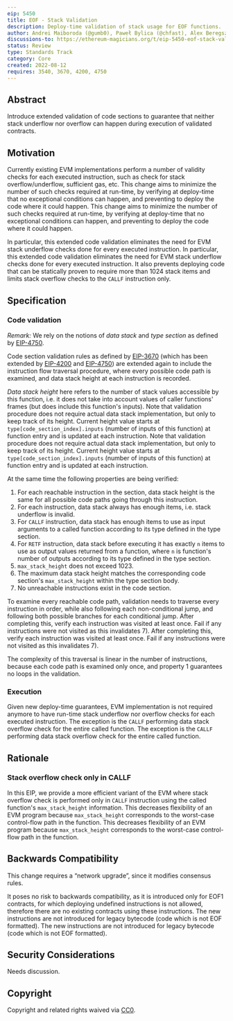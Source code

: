 ```yaml
---
eip: 5450
title: EOF - Stack Validation
description: Deploy-time validation of stack usage for EOF functions.
author: Andrei Maiboroda (@gumb0), Paweł Bylica (@chfast), Alex Beregszaszi (@axic)
discussions-to: https://ethereum-magicians.org/t/eip-5450-eof-stack-validation/10410
status: Review
type: Standards Track
category: Core
created: 2022-08-12
requires: 3540, 3670, 4200, 4750
---
```


## Abstract

Introduce extended validation of code sections to guarantee that neither stack underflow nor overflow can happen during execution of validated contracts.

## Motivation

Currently existing EVM implementations perform a number of validity checks for each executed instruction, such as check for stack overflow/underflow, sufficient gas, etc. This change aims to minimize the number of such checks required at run-time, by verifying at deploy-time that no exceptional conditions can happen, and preventing to deploy the code where it could happen. This change aims to minimize the number of such checks required at run-time, by verifying at deploy-time that no exceptional conditions can happen, and preventing to deploy the code where it could happen.

In particular, this extended code validation eliminates the need for EVM stack underflow checks done for every executed instruction. In particular, this extended code validation eliminates the need for EVM stack underflow checks done for every executed instruction. It also prevents deploying code that can be statically proven to require more than 1024 stack items and limits stack overflow checks to the `CALLF` instruction only.

## Specification

### Code validation

*Remark:* We rely on the notions of *data stack* and *type section* as defined by [EIP-4750](./eip-4750.md).

Code section validation rules as defined by [EIP-3670](./eip-3670.md) (which has been extended by [EIP-4200](./eip-4200.md) and [EIP-4750](./eip-4750.md)) are extended again to include the instruction flow traversal procedure, where every possible code path is examined, and data stack height at each instruction is recorded.

*Data stack height* here refers to the number of stack values accessible by this function, i.e. it does not take into account values of caller functions' frames (but does include this function's inputs). Note that validation procedure does not require actual data stack implementation, but only to keep track of its height. Current height value starts at `type[code_section_index].inputs` (number of inputs of this function) at function entry and is updated at each instruction. Note that validation procedure does not require actual data stack implementation, but only to keep track of its height. Current height value starts at `type[code_section_index].inputs` (number of inputs of this function) at function entry and is updated at each instruction.

At the same time the following properties are being verified:

1. For each reachable instruction in the section, data stack height is the same for all possible code paths going through this instruction.
2. For each instruction, data stack always has enough items, i.e. stack underflow is invalid.
3. For `CALLF` instruction, data stack has enough items to use as input arguments to a called function according to its type defined in the type section.
4. For `RETF` instruction, data stack before executing it has exactly `n` items to use as output values returned from a function, where `n` is function's number of outputs according to its type defined in the type section.
5. `max_stack_height` does not exceed 1023.
6. The maximum data stack height matches the corresponding code section's `max_stack_height` within the type section body.
7. No unreachable instructions exist in the code section.

To examine every reachable code path, validation needs to traverse every instruction in order, while also following each non-conditional jump, and following both possible branches for each conditional jump. After completing this, verify each instruction was visited at least once. Fail if any instructions were not visited as this invalidates 7). After completing this, verify each instruction was visited at least once. Fail if any instructions were not visited as this invalidates 7).

The complexity of this traversal is linear in the number of instructions, because each code path is examined only once, and property 1 guarantees no loops in the validation.

### Execution

Given new deploy-time guarantees, EVM implementation is not required anymore to have run-time stack underflow nor overflow checks for each executed instruction. The exception is the `CALLF` performing data stack overflow check for the entire called function. The exception is the `CALLF` performing data stack overflow check for the entire called function.

## Rationale

### Stack overflow check only in CALLF

In this EIP, we provide a more efficient variant of the EVM where stack overflow check is performed only in `CALLF` instruction using the called function's `max_stack_height` information. This decreases flexibility of an EVM program because `max_stack_height` corresponds to the worst-case control-flow path in the function. This decreases flexibility of an EVM program because `max_stack_height` corresponds to the worst-case control-flow path in the function.

## Backwards Compatibility

This change requires a “network upgrade”, since it modifies consensus rules.

It poses no risk to backwards compatibility, as it is introduced only for EOF1 contracts, for which deploying undefined instructions is not allowed, therefore there are no existing contracts using these instructions. The new instructions are not introduced for legacy bytecode (code which is not EOF formatted). The new instructions are not introduced for legacy bytecode (code which is not EOF formatted).

## Security Considerations

Needs discussion.

## Copyright

Copyright and related rights waived via [CC0](../LICENSE.md).
